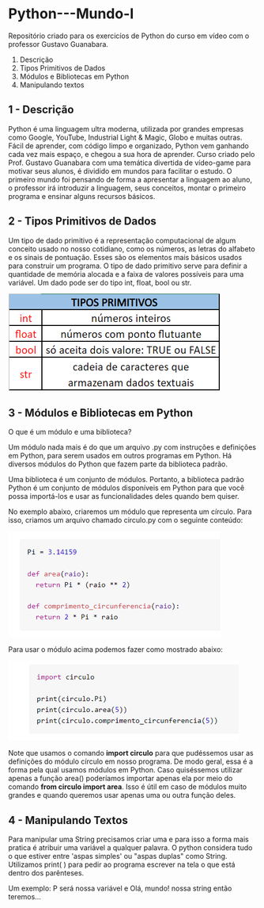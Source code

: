# Python---Mundo-I
Repositório criado para os exercicíos de Python do curso em vídeo com o professor Gustavo Guanabara.

1. Descrição
2. Tipos Primitivos de Dados
3. Módulos e Bibliotecas em Python
4. Manipulando textos

## 1 - Descrição
Python é uma linguagem ultra moderna, utilizada por grandes empresas como Google, YouTube, Industrial Light & Magic, Globo e muitas outras. Fácil de aprender, com código limpo e organizado, Python vem ganhando cada vez mais espaço, e chegou a sua hora de aprender. Curso criado pelo Prof. Gustavo Guanabara com uma temática divertida de vídeo-game para motivar seus alunos, é dividido em mundos para facilitar o estudo.
O primeiro mundo foi pensando de forma a apresentar a linguagem ao aluno, o professor irá introduzir a linguagem, seus conceitos, montar o primeiro programa e ensinar alguns recursos básicos.

## 2 - Tipos Primitivos de Dados

Um tipo de dado primitivo é a representação computacional de algum conceito usado no nosso cotidiano, como os números, as letras do alfabeto e os sinais de pontuação. Esses são os elementos mais básicos usados para construir um programa. O tipo de dado primitivo serve para definir a quantidade de memória alocada e a faixa de valores possíveis para uma variável. Um dado pode ser do tipo int, float, bool ou str.

![](imagens/tipos.png)

## 3 - Módulos e Bibliotecas em Python
O que é um módulo e uma biblioteca?

Um módulo nada mais é do que um arquivo .py com instruções e definições em Python, para serem usados em outros programas em Python. Há diversos módulos do Python que fazem parte da biblioteca padrão. 

Uma biblioteca é um conjunto de módulos. Portanto, a biblioteca padrão Python é um conjunto de módulos disponíveis em Python para que você possa importá-los e usar as funcionalidades deles quando bem quiser.

No exemplo abaixo, criaremos um módulo que representa um círculo. Para isso, criamos um arquivo chamado circulo.py com o seguinte conteúdo:

![](imagens/modulo.png)
 
 Para usar o módulo acima podemos fazer como mostrado abaixo:
 
 ![](imagens/usando_modulo.png)
 
 Note que usamos o comando **import circulo** para que pudéssemos usar as definições do módulo círculo em nosso programa. De modo geral, essa é a forma pela qual usamos módulos em Python. Caso quiséssemos utilizar apenas a função area() poderíamos importar apenas ela por meio do comando **from circulo import area**. Isso é útil em caso de módulos muito grandes e quando queremos usar apenas uma ou outra função deles.
 
 ## 4 - Manipulando Textos
 
 Para manipular uma String precisamos criar uma e para isso a forma mais pratica é atribuir uma variável a qualquer palavra. O python considera tudo o que estiver entre 'aspas simples' ou "aspas duplas" como String. Utilizamos print( ) para pedir ao programa escrever na tela o que está dentro dos parênteses.

Um exemplo: P será nossa variável e Olá, mundo! nossa string então teremos...
